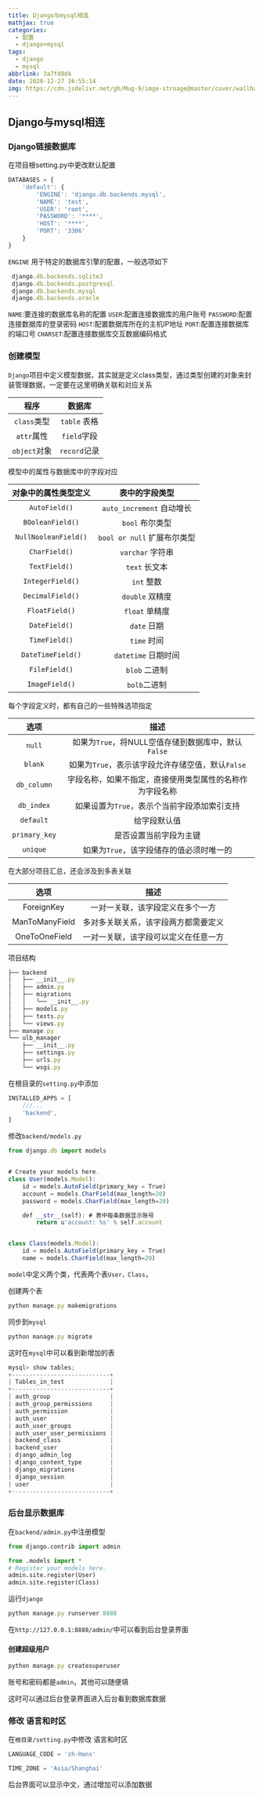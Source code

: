 ```yaml
---
title: Django与mysql相连
mathjax: true
categories:
  - 配置
  - django+mysql
tags:
  - django
  - mysql
abbrlink: 3a7fd0d4
date: 2020-12-27 16:55:14
img: https://cdn.jsdelivr.net/gh/Mug-9/imge-stroage@master/cover/wallhaven-rd35yq.w241vzya18w.jpg
---
```


## Django与mysql相连

### Django链接数据库

在项目根setting.py中更改默认配置

```js
DATABASES = {
    'default': {
        'ENGINE': 'django.db.backends.mysql',
        'NAME': 'test',
        'USER': 'root',
        'PASSWORD': '****',
        'HOST': '****',
        'PORT': '3306'
    }
}
```

`ENGINE` 用于特定的数据库引擎的配置，一般选项如下

```js
 django.db.backends.sqlite3
 django.db.backends.postgresql
 django.db.backends.mysql
 django.db.backends.oracle
```

`NAME`:要连接的数据库名称的配置
`USER`:配置连接数据库的用户账号
`PASSWORD`:配置连接数据库的登录密码
`HOST`:配置数据库所在的主机IP地址
 `PORT`:配置连接数据库的端口号
`CHARSET`:配置连接数据库交互数据编码格式

### 创建模型

`Django`项目中定义模型数据，其实就是定义class类型，通过类型创建的对象来封装管理数据，一定要在这里明确关联和对应关系

|     程序     |    数据库    |
| :----------: | :----------: |
| `class`类型  | `table` 表格 |
|  `attr`属性  | `field`字段  |
| `object`对象 | `record`记录 |

模型中的属性与数据库中的字段对应

| 对象中的属性类型定义 |       表中的字段类型        |
| :------------------: | :-------------------------: |
|    `AutoField()`     |  `auto_increment` 自动增长  |
|   `BOoleanField()`   |       `bool` 布尔类型       |
| `NullNooleanField()` | `bool or null` 扩展布尔类型 |
|    `CharField()`     |      `varchar` 字符串       |
|    `TextField()`     |        `text` 长文本        |
|   `IntegerField()`   |         `int` 整数          |
|   `DecimalField()`   |       `double` 双精度       |
|    `FloatField()`    |       `float`  单精度       |
|    `DateField()`     |         `date` 日期         |
|    `TimeField()`     |         `time` 时间         |
|  `DateTimeField()`   |     `datetime` 日期时间     |
|    `FileField()`     |        `blob` 二进制        |
|    `ImageField()`    |        `bolb`二进制         |

每个字段定义时，都有自己的一些特殊选项指定

|     选项      |                           描述                           |
| :-----------: | :------------------------------------------------------: |
|    `null`     |   如果为`True`，将NULL空值存储到数据库中，默认`False`    |
|    `blank`    |    如果为`True`，表示该字段允许存储空值，默认`False`     |
|  `db_column`  | 字段名称，如果不指定，直接使用类型属性的名称作为字段名称 |
|  `db_index`   |       如果设置为`True`，表示个当前字段添加索引支持       |
|   `default`   |                       给字段默认值                       |
| `primary_key` |                  是否设置当前字段为主键                  |
|   `unique`    |         如果为`True`，该字段储存的值必须时唯一的         |

在大部分项目汇总，还会涉及到多表关联

|      选项      |                 描述                 |
| :------------: | :----------------------------------: |
|   ForeignKey   |   一对一关联，该字段定义在多个一方   |
| ManToManyField | 多对多关联关系，该字段两方都需要定义 |
| OneToOneField  | 一对一关联，该字段可以定义在任意一方 |

项目结构

```js
├── backend
│   ├── __init__.py
│   ├── admin.py
│   ├── migrations
│   │   └── __init__.py
│   ├── models.py
│   ├── tests.py
│   └── views.py
├── manage.py
└── ulb_manager
    ├── __init__.py
    ├── settings.py
    ├── urls.py
    └── wsgi.py
```

在根目录的`setting.py`中添加

```js
INSTALLED_APPS = [
    ///...
    'backend',
]
```

修改`backend/models.py`

```js
from django.db import models


# Create your models here.
class User(models.Model):
    id = models.AutoField(primary_key = True)
    account = models.CharField(max_length=20)
    password = models.CharField(max_length=20)

    def __str__(self): # 表中每条数据显示账号
        return u'account: %s' % self.account


class Class(models.Model):
    id = models.AutoField(primary_key = True)
    name = models.CharField(max_length=20)
```

`model`中定义两个类，代表两个表`User，Class`，

创建两个表

```js
python manage.py makemigrations
```

同步到`mysql`

```js
python manage.py migrate
```

这时在`mysql`中可以看到新增加的表

```js
mysql> show tables;
+----------------------------+
| Tables_in_test             |
+----------------------------+
| auth_group                 |
| auth_group_permissions     |
| auth_permission            |
| auth_user                  |
| auth_user_groups           |
| auth_user_user_permissions |
| backend_class              |
| backend_user               |
| django_admin_log           |
| django_content_type        |
| django_migrations          |
| django_session             |
| user                       |
+----------------------------+
```

### 后台显示数据库

在`backend/admin.py`中注册模型

```py
from django.contrib import admin

from .models import *
# Register your models here.
admin.site.register(User)
admin.site.register(Class)
```

运行`django`

```js
python manage.py runserver 8888 
```

在`http://127.0.0.1:8888/admin/`中可以看到后台登录界面

#### 创建超级用户

```js
python manage.py createsuperuser
```

账号和密码都是`admin`，其他可以随便填

这时可以通过后台登录界面进入后台看到数据库数据

### 修改 语言和时区

在`根目录/setting.py`中修改 语言和时区

```js
LANGUAGE_CODE = 'zh-Hans'

TIME_ZONE = 'Asia/Shanghai'
```

后台界面可以显示中文，通过增加可以添加数据

